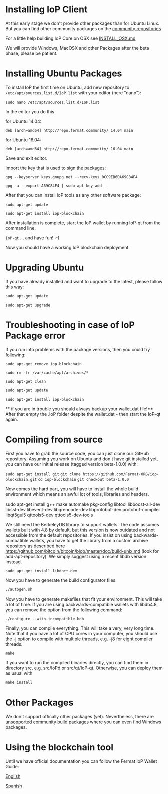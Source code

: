Installing IoP Client
==========================

At this early stage we don't provide other packages than for Ubuntu Linux.
But you can find other community packages on the [community repositories](http://repo.fermat.community)

For a little help building IoP Core on OSX see [INSTALL_OSX.md](https://github.com/Fermat-ORG/iop-blockchain/blob/beta-1.0.0/INSTALL_OSX.md)

We will provide Windows, MacOSX and other Packages after the beta phase, please be patient.

# Installing Ubuntu Packages

To install IoP the first time on Ubuntu, add new repository to `/etc/apt/sources.list.d/IoP.list` with your editor (here "nano"):

`sudo nano /etc/apt/sources.list.d/IoP.list`

In the editor you do this

for Ubuntu 14.04:

`deb [arch=amd64] http://repo.fermat.community/ 14.04 main`

for Ubuntu 16.04:

`deb [arch=amd64] http://repo.fermat.community/ 16.04 main`

Save and exit editor.

Import the key that is used to sign the packages:

`gpg --keyserver keys.gnupg.net --recv-keys 0CC9EB6DA69C84F4`

`gpg -a --export A69C84F4 | sudo apt-key add -`

After that you can install IoP tools as any other software package:

`sudo apt-get update`

`sudo apt-get install iop-blockchain`

After installation is complete, start the IoP wallet by running IoP-qt from the command line.

`IoP-qt` 
... and have fun! :-)

Now you should have a working IoP blockchain deployment.

# Upgrading Ubuntu

If you have already installed and want to upgrade to the latest, please follow this way:

`sudo apt-get update`

`sudo apt-get upgrade`

# Troubleshooting in case of IoP Package error

If you run into problems with the package versions, then you could try following:

`sudo apt-get remove iop-blockchain`

`sudo rm -fr /var/cache/apt/archives/*`

`sudo apt-get clean`

`sudo apt-get update`

`sudo apt-get install iop-blockchain`

** if you are in trouble you should always backup your wallet.dat file!**
After that empty the .IoP folder despite the wallet.dat - then start the IoP-qt again.


Compiling from source
=====================

First you have to grab the source code, you can just clone our GitHub repository. Assuming you work on Ubuntu and don't have git installed yet, you can have our initial release (tagged version beta-1.0.0) with:

`sudo apt-get install git`
`git clone https://github.com/Fermat-ORG/iop-blockchain.git`
`cd iop-blockchain`
`git checkout beta-1.0.0`

Now comes the hard part, you will have to install the whole build environment which means an awful lot of tools, libraries and headers.

sudo apt-get install g++ make automake pkg-config libtool libboost-all-dev libssl-dev libevent-dev libqrencode-dev libprotobuf-dev protobuf-compiler libqt5gui5 qttools5-dev qttools5-dev-tools

We still need the BerkeleyDB library to support wallets. The code assumes wallets built with 4.8 by default, but this version is now outdated and not accessible from the default repositories. If you insist on using backwards-compatible wallets, you have to get the library from a custom archive repository as described here https://github.com/bitcoin/bitcoin/blob/master/doc/build-unix.md (look for add-apt-repository). We simply suggest using a recent libdb version instead.

`sudo apt-get install libdb++-dev`

Now you have to generate the build configurator files.

`./autogen.sh`

Now you have to generate makefiles that fit your environment. This will take a lot of time. If you are using backwards-compatible wallets with libdb4.8, you can remove the option from the following command:

`./configure --with-incompatible-bdb`

Finally, you can compile everything. This will take a very, very long time. Note that if you have a lot of CPU cores in your computer, you should use the -j option to compile with multiple threads, e.g. -j8 for eight compiler threads.

`make`

If you want to run the compiled binaries directly, you can find them in directory src, e.g. src/IoPd or src/qt/IoP-qt. Otherwise, you can deploy them as usual with

`make install`

Other Packages
========================
We don't support offically other packages (yet).
Nevertheless, there are [unsopported community build packages](http://repo.fermat.community) where you can even find Windows packages.

Using the blockchain tool
=========================

Until we have official documentation you can follow the Fermat IoP Wallet Guide:

[English](http://repo.fermat.community/Fermat_Wallet_Tutorial/FermatWalletTutorialEN.html)

[Spanish](https://docs.google.com/document/d/1_RkGVSKEz42Sh9NgGdt9WKrKcvi6jhdhtlxxHqgpZxA)
